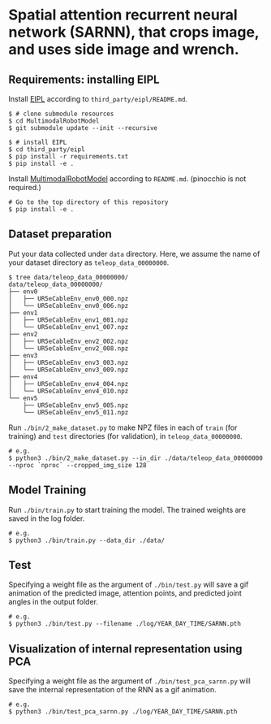 # Spatial attention recurrent neural network (SARNN), that crops image, and uses side image and wrench.

## Requirements: installing EIPL

Install [EIPL](https://github.com/ogata-lab/eipl) according to `third_party/eipl/README.md`.
```console
$ # clone submodule resources
$ cd MultimodalRobotModel
$ git submodule update --init --recursive

$ # install EIPL
$ cd third_party/eipl
$ pip install -r requirements.txt
$ pip install -e .
```

Install [MultimodalRobotModel](https://github.com/ysk-kimura/MultimodalRobotModel) according to `README.md`. (pinocchio is not required.)
```console
# Go to the top directory of this repository
$ pip install -e .
```

## Dataset preparation

Put your data collected under `data` directory. Here, we assume the name of your dataset directory as `teleop_data_00000000`. 

```console
$ tree data/teleop_data_00000000/
data/teleop_data_00000000/
├── env0
│   ├── UR5eCableEnv_env0_000.npz
│   └── UR5eCableEnv_env0_006.npz
├── env1
│   ├── UR5eCableEnv_env1_001.npz
│   └── UR5eCableEnv_env1_007.npz
├── env2
│   ├── UR5eCableEnv_env2_002.npz
│   └── UR5eCableEnv_env2_008.npz
├── env3
│   ├── UR5eCableEnv_env3_003.npz
│   └── UR5eCableEnv_env3_009.npz
├── env4
│   ├── UR5eCableEnv_env4_004.npz
│   └── UR5eCableEnv_env4_010.npz
└── env5
    ├── UR5eCableEnv_env5_005.npz
    └── UR5eCableEnv_env5_011.npz
```

Run `./bin/2_make_dataset.py` to make NPZ files in each of `train` (for training) and `test` directories (for validation), in `teleop_data_00000000`.

```console
# e.g.
$ python3 ./bin/2_make_dataset.py --in_dir ./data/teleop_data_00000000 --nproc `nproc` --cropped_img_size 128
```

## Model Training

Run `./bin/train.py` to start training the model. The trained weights are saved in the log folder.

```console
# e.g.
$ python3 ./bin/train.py --data_dir ./data/
```

## Test

Specifying a weight file as the argument of `./bin/test.py` will save a gif animation of the predicted image, attention points, and predicted joint angles in the output folder.

```console
# e.g.
$ python3 ./bin/test.py --filename ./log/YEAR_DAY_TIME/SARNN.pth
```

## Visualization of internal representation using PCA

Specifying a weight file as the argument of `./bin/test_pca_sarnn.py` will save the internal representation of the RNN as a gif animation.

```console
# e.g.
$ python3 ./bin/test_pca_sarnn.py ./log/YEAR_DAY_TIME/SARNN.pth
```
